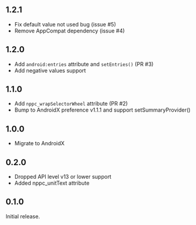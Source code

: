 ## 1.2.1
- Fix default value not used bug (issue #5)
- Remove AppCompat dependency (issue #4)

## 1.2.0
- Add `android:entries` attribute and `setEntries()` (PR #3)
- Add negative values support

## 1.1.0
- Add `nppc_wrapSelectorWheel` attribute (PR #2)
- Bump to AndroidX preference v1.1.1 and support setSummaryProvider()

## 1.0.0
- Migrate to AndroidX

## 0.2.0
- Dropped API level v13 or lower support
- Added nppc_unitText attribute

## 0.1.0
Initial release.
